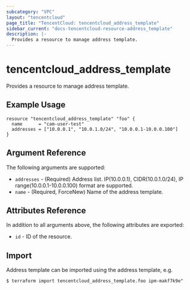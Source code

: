 ```yaml
---
subcategory: "VPC"
layout: "tencentcloud"
page_title: "TencentCloud: tencentcloud_address_template"
sidebar_current: "docs-tencentcloud-resource-address_template"
description: |-
  Provides a resource to manage address template.
---
```


# tencentcloud_address_template

Provides a resource to manage address template.

## Example Usage

```hcl
resource "tencentcloud_address_template" "foo" {
  name      = "cam-user-test"
  addresses = ["10.0.0.1", "10.0.1.0/24", "10.0.0.1-10.0.0.100"]
}
```

## Argument Reference

The following arguments are supported:

* `addresses` - (Required) Address list. IP(10.0.0.1), CIDR(10.0.1.0/24), IP range(10.0.0.1-10.0.0.100) format are supported.
* `name` - (Required, ForceNew) Name of the address template.

## Attributes Reference

In addition to all arguments above, the following attributes are exported:

* `id` - ID of the resource.



## Import

Address template can be imported using the address template, e.g.

```
$ terraform import tencentcloud_address_template.foo ipm-makf7k9e"
```

